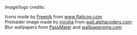 Image/logo credits:

<div>Icons made by <a href="https://www.flaticon.com/authors/freepik" title="Freepik">Freepik</a> from <a href="https://www.flaticon.com/" title="Flaticon">www.flaticon.com</a></div>
<div>Preloader image made by <a href="https://alphacoders.com/users/profile/54803">miroha</a> from <a href="https://wall.alphacoders.com">wall.alphacoders.com</a></div>
<div>Blur wallpapers from <a href="https://www.deviantart.com/passmater">PassMater</a> and <a href="http://wallpaperping.com/">wallpaperping.com</a></div>